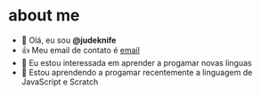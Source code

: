 # about me

- 👋 Olá, eu sou **@judeknife**
- :+1: Meu email de contato é [email](isabelly.christenson@escola.pr.gov.br)
- 👀 Eu estou interessada em aprender a progamar novas linguas 
- 🌱 Estou aprendendo a progamar recentemente a linguagem de JavaScript e Scratch


<!---
judeknife/judeknife is a ✨ special ✨ repository because its `README.md` (this file) appears on your GitHub profile.
You can click the Preview link to take a look at your changes.
--->
